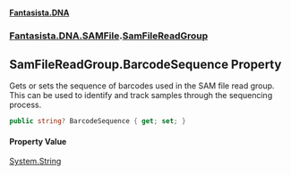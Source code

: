 #### [Fantasista.DNA](index.md 'index')
### [Fantasista.DNA.SAMFile](Fantasista.DNA.SAMFile.md 'Fantasista.DNA.SAMFile').[SamFileReadGroup](Fantasista.DNA.SAMFile.SamFileReadGroup.md 'Fantasista.DNA.SAMFile.SamFileReadGroup')

## SamFileReadGroup.BarcodeSequence Property

Gets or sets the sequence of barcodes used in the SAM file read group.  
This can be used to identify and track samples through the sequencing process.

```csharp
public string? BarcodeSequence { get; set; }
```

#### Property Value
[System.String](https://docs.microsoft.com/en-us/dotnet/api/System.String 'System.String')